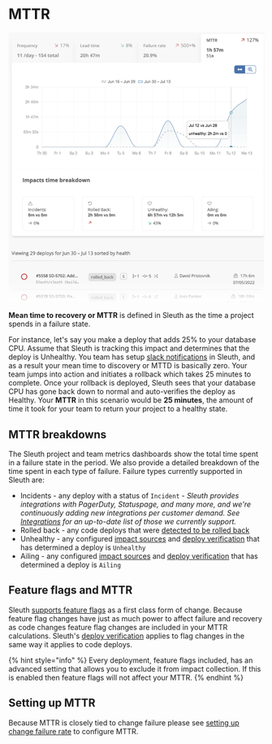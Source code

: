 # MTTR

![](<../.gitbook/assets/image (20) (1).png>)

**Mean time to recovery or MTTR** is defined in Sleuth as the time a project spends in a failure state.

For instance, let's say you make a deploy that adds 25% to your database CPU. Assume that Sleuth is tracking this impact and determines that the deploy is Unhealthy. You team has setup [slack notifications](../notifications.md) in Sleuth, and as a result your mean time to discovery or MTTD is basically zero. Your team jumps into action and initiates a rollback which takes 25 minutes to complete. Once your rollback is deployed, Sleuth sees that your database CPU has gone back down to normal and auto-verifies the deploy as Healthy. Your **MTTR** in this scenario would be **25 minutes**, the amount of time it took for your team to return your project to a healthy state.

## MTTR breakdowns

The Sleuth project and team metrics dashboards show the total time spent in a failure state in the period. We also provide a detailed breakdown of the time spent in each type of failure. Failure types currently supported in Sleuth are:

* Incidents - any deploy with a status of `Incident` - _Sleuth provides integrations with PagerDuty, Statuspage, and many more, and we're continuously adding new integrations per customer demand. See_ [_Integrations_](broken-reference) _for an up-to-date list of those we currently support._&#x20;
* Rolled back - any code deploys that were [detected to be rolled back](../modeling-your-deployments/code-deployments/rollbacks.md)
* Unhealthy - any configured [impact sources](../integrations-1/impact-sources/) and [deploy verification](../auto-verify-your-deploys/) that has determined a deploy is `Unhealthy`
* Ailing - any configured [impact sources](../integrations-1/impact-sources/) and [deploy verification](../auto-verify-your-deploys/) that has determined a deploy is `Ailing`

## Feature flags and MTTR

Sleuth [supports feature flags](../modeling-your-deployments/feature-flags.md) as a first class form of change. Because feature flag changes have just as much power to affect failure and recovery as code changes feature flag changes are included in your MTTR calculations. Sleuth's [deploy verification](../auto-verify-your-deploys/) applies to flag changes in the same way it applies to code deploys.

{% hint style="info" %}
Every deployment, feature flags included, has an advanced setting that allows you to exclude it from impact collection. If this is enabled then feature flags will not affect your MTTR.
{% endhint %}

## Setting up MTTR

Because MTTR is closely tied to change failure please see [setting up change failure rate](change-failure-rate.md#setting-up-change-failure) to configure MTTR.
